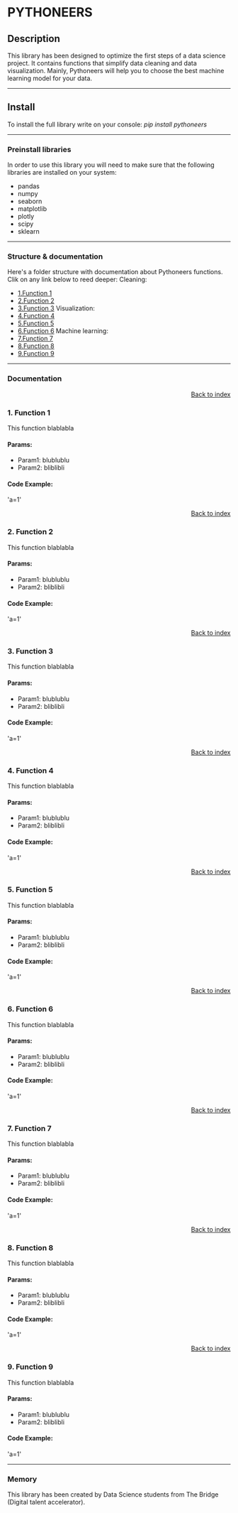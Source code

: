 # PYTHONEERS
## Description
This library has been designed to optimize the first steps of a data science project. It contains functions that simplify data cleaning and data visualization. Mainly, Pythoneers will help you to choose the best machine learning model for your data.
***
## Install
To install the full library write on your console: *pip install pythoneers*
***
### Preinstall libraries
In order to use this library you will need to make sure that the following libraries are installed on your system:
  - pandas
  - numpy
  - seaborn
  - matplotlib
  - plotly
  - scipy
  - sklearn
***
<a name="index"></a>
### Structure & documentation
Here's a folder structure with documentation about Pythoneers functions.
Clik on any link below to reed deeper:
Cleaning:
 - [1.Function 1](#1.-Function-1)
 - [2.Function 2](#2.-Function-2)
 - [3.Function 3](#3.-Function-3)
Visualization:
 - [4.Function 4](#4.-Function-4)
 - [5.Function 5](#5.-Function-5)
 - [6.Function 6](#6.-Function-6)
Machine learning:
 - [7.Function 7](#7.-Function-7)
 - [8.Function 8](#8.-Function-8)
 - [9.Function 9](#9.-Function-9)
***
### Documentation
<a href="#index"><p style="text-align:right;" href="#index">Back to index</p></a>
### 1. Function 1
This function blablabla
#### Params:
 - Param1: blublublu
 - Param2: bliblibli
#### Code Example:
'a=1'
<a href="#index"><p style="text-align:right;" href="#index">Back to index</p></a>
### 2. Function 2
This function blablabla
#### Params:
 - Param1: blublublu
 - Param2: bliblibli
#### Code Example:
'a=1'
<a href="#index"><p style="text-align:right;" href="#index">Back to index</p></a>
### 3. Function 3
This function blablabla
#### Params:
 - Param1: blublublu
 - Param2: bliblibli
#### Code Example:
'a=1'
<a href="#index"><p style="text-align:right;" href="#index">Back to index</p></a>
### 4. Function 4
This function blablabla
#### Params:
 - Param1: blublublu
 - Param2: bliblibli
#### Code Example:
'a=1'
<a href="#index"><p style="text-align:right;" href="#index">Back to index</p></a>
### 5. Function 5
This function blablabla
#### Params:
 - Param1: blublublu
 - Param2: bliblibli
#### Code Example:
'a=1'
<a href="#index"><p style="text-align:right;" href="#index">Back to index</p></a>
### 6. Function 6
This function blablabla
#### Params:
 - Param1: blublublu
 - Param2: bliblibli
#### Code Example:
'a=1'
<a href="#index"><p style="text-align:right;" href="#index">Back to index</p></a>
### 7. Function 7
This function blablabla
#### Params:
 - Param1: blublublu
 - Param2: bliblibli
#### Code Example:
'a=1'
<a href="#index"><p style="text-align:right;" href="#index">Back to index</p></a>
### 8. Function 8
This function blablabla
#### Params:
 - Param1: blublublu
 - Param2: bliblibli
#### Code Example:
'a=1'
<a href="#index"><p style="text-align:right;" href="#index">Back to index</p></a>
### 9. Function 9
This function blablabla
#### Params:
 - Param1: blublublu
 - Param2: bliblibli
#### Code Example:
'a=1'
***
### Memory
This library has been created by Data Science students from The Bridge (Digital talent accelerator).
